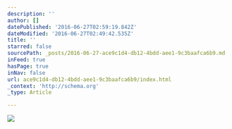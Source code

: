 ```yaml
---
description: ''
author: []
datePublished: '2016-06-27T02:59:19.842Z'
dateModified: '2016-06-27T02:49:42.535Z'
title: ''
starred: false
sourcePath: _posts/2016-06-27-ace9c1d4-db12-4bdd-aee1-9c3baafca6b9.md
inFeed: true
hasPage: true
inNav: false
url: ace9c1d4-db12-4bdd-aee1-9c3baafca6b9/index.html
_context: 'http://schema.org'
_type: Article

---
```

![](https://the-grid-user-content.s3-us-west-2.amazonaws.com/98c5906f-4094-43ea-9a84-242b819ec9f1.png)